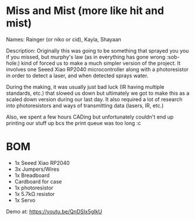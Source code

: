 # Miss and Mist (more like hit and mist)
Names: Rainger (or niko or cid), Kayla, Shayaan

Description: Originally this was going to be something that sprayed you you if you missed, but murphy's law (as in everything has gone wrong :sob-hole:) kind of forced us to make a much simpler version of the project. It involves one Seeed Xiao RP2040 microcontroller along with a photoresistor in order to detect a laser, and when detected sprays water.

During the making, it was usually just bad luck (IR having multiple standards, etc.) that slowed us down but ultimately we got to make this as a scaled down version during our last day. It also required a lot of research into photoresistors and ways of transmitting data (lasers, IR, etc.)

Also, we spent a few hours CADing but unfortunately couldn't end up printing our stuff up bcs the print queue was too long :c

# BOM
- 1x Seeed Xiao RP2040
- 3x Jumpers/Wires
- 1x Breadboard
- Cardboard for case
- 1x photoresistor
- 1x 5.7kΩ resistor
- 1x Servo

Demo at: https://youtu.be/QnDSIx5gIkU
